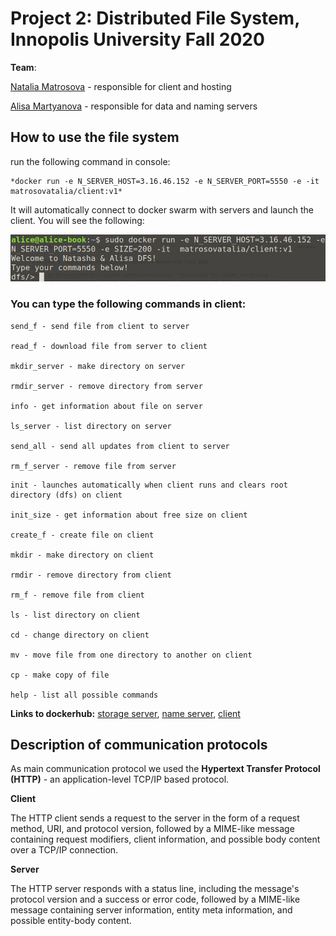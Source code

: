 # Project 2: Distributed File System, Innopolis University Fall 2020
**Team**:

[Natalia Matrosova](https://github.com/MatrosovaTalia) - responsible for client and hosting

[Alisa Martyanova](https://github.com/AlisaMartyanova) - responsible for data and naming servers


## How to use the file system

run the following command in console: 
```dif
*docker run -e N_SERVER_HOST=3.16.46.152 -e N_SERVER_PORT=5550 -e -it  matrosovatalia/client:v1*
```
It will automatically connect to docker swarm with servers and launch the client. You will see the following:

![alt text](https://github.com/AlisaMartyanova/DistributedSystems/blob/master/term.png)

### You can type the following commands in client: 
```dif
send_f - send file from client to server

read_f - download file from server to client

mkdir_server - make directory on server

rmdir_server - remove directory from server

info - get information about file on server

ls_server - list directory on server

send_all - send all updates from client to server

rm_f_server - remove file from server
```
```
init - launches automatically when client runs and clears root directory (dfs) on client

init_size - get information about free size on client

create_f - create file on client

mkdir - make directory on client

rmdir - remove directory from client

rm_f - remove file from client

ls - list directory on client

cd - change directory on client

mv - move file from one directory to another on client

cp - make copy of file

help - list all possible commands
```

**Links to dockerhub:**
[storage server](https://hub.docker.com/repository/docker/matrosovatalia/storage-server), [name server](https://hub.docker.com/repository/docker/matrosovatalia/nameserver), [client](https://hub.docker.com/repository/docker/matrosovatalia/client)


## Description of communication protocols
As main communication protocol we used the **Hypertext Transfer Protocol (HTTP)** - an application-level TCP/IP based protocol. 

**Client**

The HTTP client sends a request to the server in the form of a request method, URI, and protocol version, followed by a MIME-like message containing request modifiers, client information, and possible body content over a TCP/IP connection.

**Server**

The HTTP server responds with a status line, including the message's protocol version and a success or error code, followed by a MIME-like message containing server information, entity meta information, and possible entity-body content.
